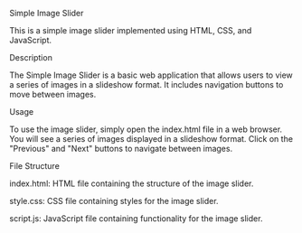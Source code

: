 Simple Image Slider

This is a simple image slider implemented using HTML, CSS, and JavaScript.

Description

The Simple Image Slider is a basic web application that allows users to view a series of images in a slideshow format. It includes navigation buttons to move between images.

Usage

To use the image slider, simply open the index.html file in a web browser. You will see a series of images displayed in a slideshow format. Click on the "Previous" and "Next" buttons to navigate between images.

File Structure

index.html: HTML file containing the structure of the image slider.

style.css: CSS file containing styles for the image slider.

script.js: JavaScript file containing functionality for the image slider.
